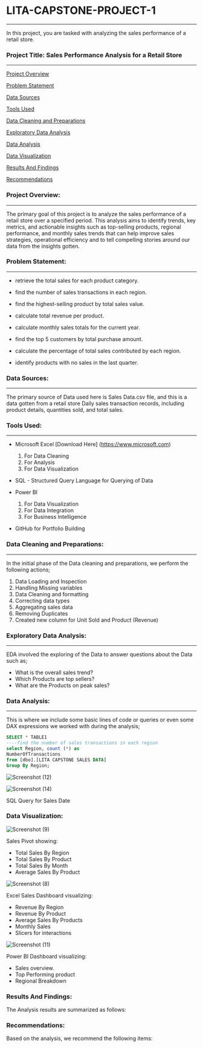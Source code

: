 # LITA-CAPSTONE-PROJECT-1
---
In this project, you are tasked with analyzing the sales performance of a retail store.
### Project Title: Sales Performance Analysis for a Retail Store
---

[Project Overview](#project-overview)

[Problem Statement](#problem-statement)

[Data Sources](#data-sources)

[Tools Used](#tools-used)

[Data Cleaning and Preparations](#data-cleaning-and-preparation)

[Exploratory Data Analysis](#exploratory-data-analysis)

[Data Analysis](#data-analysis)

[Data Visualization](#data-visualization)

[Results And Findings](#results-and-findings)

[Recommendations](#recommendations)





### Project Overview: 
---
The primary goal of this project is to analyze the sales performance of a retail store over a specified period. This analysis aims to identify trends, key metrics, and actionable insights such as top-selling products, regional performance, and monthly sales trends that can help improve sales strategies, operational efficiency and to tell compelling stories around our data from the insights gotten.

### Problem Statement:
---

- retrieve the total sales for each product category. 

- find the number of sales transactions in each region.

- find the highest-selling product by total sales value. 

-  calculate total revenue per product.

- calculate monthly sales totals for the current year. 

- find the top 5 customers by total purchase amount. 

- calculate the percentage of total sales contributed by each region.

- identify products with no sales in the last quarter.

### Data Sources:
---
The primary source of Data used here is Sales Data.csv file, and this is  a data gotten from a retail store Daily sales
transaction records, including product details, quantities sold, and total sales.

### Tools Used:
---
- Microsoft Excel [Download Here] (https://www.microsoft.com)
   1. For Data Cleaning
   2. For Analysis
   3. For Data Visualization
      
- SQL - Structured Query Language for Querying of Data
  

- Power BI
  1. For Data Visualization
  2. For Data Integration
  3. For Business Intelligence
     
- GitHub for Portfolio Building

### Data Cleaning and Preparations:
---
In the initial phase of the Data cleaning and preparations, we perform the following actions;
1. Data Loading and Inspection
2. Handling Missing variables
3. Data Cleaning and formatting
4. Correcting data types
5. Aggregating sales data
6. Removing Duplicates
7. Created new column for Unit Sold and Product (Revenue)

### Exploratory Data Analysis:
---
EDA involved the exploring of the Data to answer questions about the Data such as;
- What is the overall sales trend?
- Which Products are top sellers?
- What are the Products on peak sales?

### Data Analysis:
---
This is where we include some basic lines of code or queries or even some DAX expressions we worked with during the analysis;

````SQL
SELECT * TABLE1
----find the number of sales transactions in each region
select Region, count (*) as
NumberOfTransactions
from [dbo].[LITA CAPSTONE SALES DATA]
Group By Region;
````




![Screenshot (12)](https://github.com/user-attachments/assets/a30922d8-37ed-4d19-ae31-4cbb9f0ca8a9)



![Screenshot (14)](https://github.com/user-attachments/assets/c67251c3-a6ec-46d3-ae32-febcda6daa76)

SQL Query for Sales Date

### Data Visualization:

![Screenshot (9)](https://github.com/user-attachments/assets/cd2f3ed6-baf1-499c-b4e2-5e14653bc773)

Sales Pivot showing:
- Total Sales By Region
- Total Sales By Product
- Total Sales By Month
- Average Sales By Product

![Screenshot (8)](https://github.com/user-attachments/assets/fb6377a2-c16e-4521-b2ed-9f56e54ed797)

Excel Sales Dashboard visualizing:
- Revenue By Region
- Revenue By Product
- Average Sales By Products
- Monthly Sales
- Slicers for interactions


![Screenshot (11)](https://github.com/user-attachments/assets/dd6b31bd-17e1-418b-8f32-289d8e16bab1)

Power BI Dashboard visualizing:
- Sales overview.
- Top Performing product
- Regional Breakdown


### Results And Findings:

The Analysis results are summarized as follows:



### Recommendations:

Based on the analysis, we recommend the following items:









